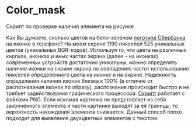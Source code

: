# Color_mask
Скрипт по проверке наличия элемента на рисунке

Как Вы думаете, сколько цветов на бело-зеленом [логотипе Сбербанка](https://github.com/MaximAleksandrovich/Color_mask/blob/main/part2.png) на иконке в телефоне? На моем скрине 1190 пикселей 525 уникальных цветов (уникальных BGR-кодов). Используя то, что цвета на различных кнопках, иконках и иных частях экрана (далее – на иконках) современных устройств достаточно уникальны, можно определять наличие иконки на скрине экрана по совпадению частот использования пикселей определенного цвета на иконке и на скрине. Надежность определения наличия иконок близка к 100% (в отличие от распознавания иконок по образу), распознание происходит быстро и не требует задействования графического процессора.
[Скрипт]([https://github.com/MaximAleksandrovich/securities_trading/blob/main/Priceparsing_to_Update.py](https://github.com/MaximAleksandrovich/Color_mask/blob/main/Mask.py)) работает с файлами PNG.
Если искомая картинка не представляет из себя законченного элемента и части картинки выходят за её границы, то вероятность нахождения элемента снижается.
Данный способ плохо подходит для выявления двухцветных элементов с текстом.


